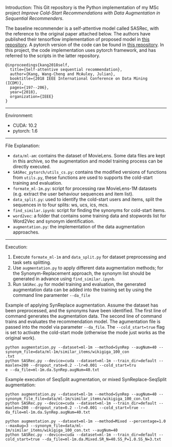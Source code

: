 Introduction:
This Git repository is the Python implementation of my MSc project *Improve Cold-Start Recommendations with Data Augmentation in Sequential Recommenders*.

The baseline recommender is a self-attentive model called SASRec, with the reference to the original paper attached below.
The authors have published their tensorflow implementation of proposed model in [this repository](https://github.com/kang205/SASRec).
A pytorch version of the code can be found in [this repository](https://github.com/pmixer/SASRec.pytorch).
In this project, the code implementation uses pytorch framework, and has referred to the scripts in the latter repository.

```
@inproceedings{kang2018self,
  title={Self-attentive sequential recommendation},
  author={Kang, Wang-Cheng and McAuley, Julian},
  booktitle={2018 IEEE International Conference on Data Mining (ICDM)},
  pages={197--206},
  year={2018},
  organization={IEEE}
}
```

---

Environment:
- CUDA: 10.2
- pytorch: 1.6

---

File Explanation:
- `data/ml-am`: contains the dataset of MovieLens. Some data files are kept in this archive, so the augmentation and model training process can be directly executed.
- `SASRec_pytorch/utils_cs.py`: contains the modified versions of functions from `utils.py`, these functions are used to supports the cold-start training and evaluation.
- `formate_ml-1m.py`: script for processing raw MovieLens-1M datasets (e.g. extract the user behaviour sequences and item list).
- `data_split.py`: used to identify the cold-start users and items, split the sequences in to four splits: ws, ucs, ics, mcs.
- `find_similar.ipynb`: script for finding the synonyms for cold-start items.
- `word2vec`: a folder that contains some training data and stopwords list for Word2Vec and synonym identification.
- `augmentation.py`: the implementation of the data augmentation approaches.
---

Execution:
1. Execute `formate_ml-1m` and `data_split.py` for dataset preprocessing and task sets splitting. 
2. Use `augmentation.py` to apply different data augmentation methods; 
   for the Synonym-Replacement approach, the synonym list should be generated in advance using `find_similar.ipynb`.
3. Run `SASRec.py` for model training and evaluation, the generated augmentation data can be added into the training set by using the command line paramenter `--da_file`
   

Example of applying SynReplace augmentation. 
Assume the dataset has been preprocessed, and the synonyms have been identified. 
The first line of command generates the augmentation data.
The second line of command trains and evaluates the recommendation model. 
The agumentation file is passed into the model via parameter `--da_file`.
The `--cold_start=true` flag is set to activate the cold-start mode (otherwise the mode just works as the original work).
```
python augmentation.py --dataset=ml-1m --method=SynRep --augNum=40 --synonym_file=data/ml-1m/similar_items/wikigiga_100_con
.txt
python SASRec.py --device=cuda --dataset=ml-1m --train_dir=default --maxlen=200 --dropout_rate=0.2 --lr=0.001 --cold_start=tru
e --da_file=ml-1m.da.SynRep.augNum=40.txt
```

Example execution of SeqSplit augmentation, or mixed SynReplace-SeqSplit augmentation:

```
python augmentation.py --dataset=ml-1m --method=SynRep --augNum=40 --synonym_file_file=data/ml-1m/similar_items/wikigiga_100_con.txt
python SASRec.py --device=cuda --dataset=ml-1m --train_dir=default --maxlen=200 --dropout_rate=0.2 --lr=0.001 --cold_start=true --da_file=ml-1m.da.SynRep.augNum=40.txt
```

```
python augmentation.py --dataset=ml-1m --method=Mixed --percentage=1.0 --maxAug=3 --synonym_file=data/ml-1m/similar_items/wikigiga_100_con.txt --augNum=40
python SASRec.py --device=cuda --dataset=ml-1m --train_dir=default --cold_start=true --da_file=ml-1m.da.Mixed.SR_N=40.SS_P=1.0.SS_N=3.txt
```